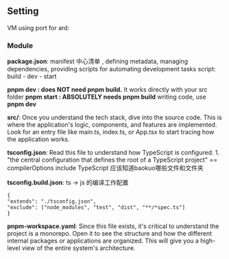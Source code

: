 ## Setting

VM using port for ard: 


### Module
**package.json**: manifest 中心清单 , defining metadata, managing  dependencies,  providing scripts for automating development tasks
	script: build - dev - start
		
**pnpm dev :  does NOT need pnpm build.** It works directly with your src folder
**pnpm start :  ABSOLUTELY needs pnpm build**
writing code, use **pnpm dev**


**src/**: Once you understand the tech stack, dive into the source code. This is where the application's logic, components, and features are implemented. Look for an entry file like main.ts, index.ts, or App.tsx to start tracing how the application works.
    

**tsconfig.json**: Read this file to understand how TypeScript is configured. 
	1. "the central configuration that defines the root of a TypeScript project" == 
	        compilerOptions
	        include TypeScript 应该知道baokuo哪些文件和文件夹

**tsconfig.build.json**:  ts -> js 的编译工作配置
```
{    
"extends": "./tsconfig.json",    
"exclude": ["node_modules", "test", "dist", "**/*spec.ts"]
}
```
    

**pnpm-workspace.yaml**: Since this file exists, it's critical to understand the project is a monorepo. Open it to see the structure and how the different internal packages or applications are organized. This will give you a high-level view of the entire system's architecture.
    
